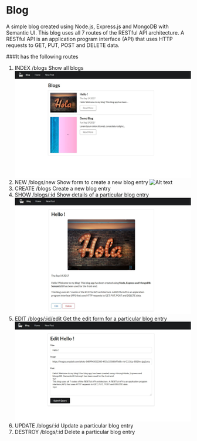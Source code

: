 # Blog
A simple blog created using Node.js, Express.js and MongoDB with Semantic UI.
This blog uses all 7 routes of the RESTful API architecture. 
A RESTful API is an application program interface (API) that uses HTTP requests to GET, PUT, POST and DELETE data. 

###It has the following routes
1. INDEX        /blogs              Show all blogs
    ![Alt text](demo/allBlogs.jpg)
2. NEW          /blogs/new          Show form to create a new blog entry
    ![Alt text](demo/newBlogs.jpg)
3. CREATE       /blogs              Create a new blog entry
4. SHOW         /blogs/:id          Show details of a particular blog entry
    ![Alt text](demo/showBlog.jpg)
5. EDIT         /blogs/:id/edit     Get the edit form for a particular blog entry
    ![Alt text](demo/editBlog.jpg)
6. UPDATE       /blogs/:id          Update a particular blog entry
7. DESTROY      /blogs/:id          Delete a particular blog entry